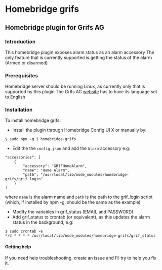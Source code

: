 # Homebridge grifs

## Homebridge plugin for Grifs AG

### Introduction
This homebridge plugin exposes alarm status as an alarm accessory
The only feature that is currently supported is getting the status of the alarm (Armed or disarmed)

### Prerequisites
Homebridge server should be running Linux, as currently only that is supported by this plugin
The Grifs AG [website](https://saugierdve.lt) has to have its language set to English

### Installation
To install homebridge grifs:
- Install the plugin through Homebridge Config UI X or manually by:
```
$ sudo npm -g i homebridge-grifs
```
- Edit the the `config.json` and add the `Alarm` accessory e.g:
```
"accessories": [
    {
        "accessory": "GRIFHomeAlarm",
        "name": "Home Alarm",
        "path": "/usr/local/lib/node_modules/homebridge-grifs/grif_login"
    }
]
```
where `name` is the alarm name and `path` is the path to the grif_login script (which, if installed by npm -g, should be the same as the example)
- Modify the variables in grif_status (EMAIL and PASSWORD)
- Add grif_status to crontab (or equivalent), as this updates the alarm status in the background, e.g:
```
$ sudo crontab -e
*/3 * * * * /usr/local/lib/node_modules/homebridge-grifs/grif_status
```
#### Getting help
If you need help troubleshooting, create an issue and I'll try to help you fix it.
